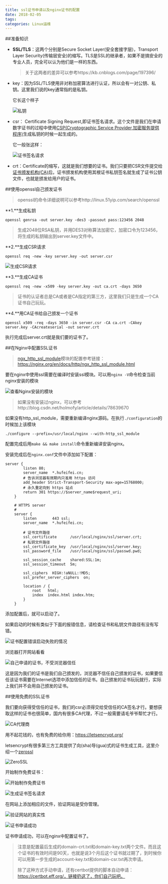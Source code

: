 ```yaml
---
title: ssl证书申请以及nginx证书的配置
date: 2018-02-05
tags:
categories: Linux运维
---
```


##准备知识

* **SSL/TLS**：这两个分别是Secure Socket Layer(安全套接字层)，Transport Layer Security(传输层安全)的缩写。TLS是SSL的继承者，如果不是搞安全的专业人员，完全可以认为他们是一样的东西。

  > 关于这两者的差异可以参考https://kb.cnblogs.com/page/197396/


* key：因为SSL/TLS使用非对称加密算法进行认证，所以会有一对公钥、私钥。这里我们说的key通常指的是私钥。

  它长这个样子

  ![私钥](http://img-blog.csdn.net/20180205155616129?watermark/2/text/aHR0cDovL2Jsb2cuY3Nkbi5uZXQvSG9sbW9meQ==/font/5a6L5L2T/fontsize/400/fill/I0JBQkFCMA==/dissolve/70/gravity/SouthEast)

* csr： Certificate Signing Request,即证书签名请求。这个文件是我们在申请数字证书的过程中使用[CSP(Cryptographic Service Provider,加密服务提供程序)](https://baike.baidu.com/item/CSP/10991199)生成私钥的时候一起生成的。

  它一般张这样：

  ![证书签名请求](http://img-blog.csdn.net/20180205155635667?watermark/2/text/aHR0cDovL2Jsb2cuY3Nkbi5uZXQvSG9sbW9meQ==/font/5a6L5L2T/fontsize/400/fill/I0JBQkFCMA==/dissolve/70/gravity/SouthEast)

* crt：Certificate的缩写，这就是我们想要的证书。我们只要把CSR文件提交给[证书颁发机构(CA)](https://baike.baidu.com/item/CA/20721560)后，证书颁发机构使用其根证书私钥签名就生成了证书公钥文件，也就是颁发给用户的证书。

##使用openssl自己颁发证书

> openssl的命令详细说明可以参考http://linux.51yip.com/search/openssl

**1.**生成私钥

```shell
openssl genrsa -out server.key -des3 -passout pass:123456 2048
```

> 生成2048位RSA私钥，并用DES3对称算法加密它，加密口令为123456，将生成的私钥输出到server.key文件中。

**2.**生成CSR请求

```shell
openssl req -new -key server.key -out server.csr
```

![生成CSR请求](http://img-blog.csdn.net/20180205155708122?watermark/2/text/aHR0cDovL2Jsb2cuY3Nkbi5uZXQvSG9sbW9meQ==/font/5a6L5L2T/fontsize/400/fill/I0JBQkFCMA==/dissolve/70/gravity/SouthEast)

**3.**生成CA证书

```shell
openssl req -new -x509 -key server.key -out ca.crt -days 3650
```

> 证书的认证者总是CA或者是CA指定的第三方，这里我们只是生成一个CA证书自己玩玩。

**4.**用CA证书给自己颁发一个证书

```shell
openssl x509 -req -days 3650 -in server.csr -CA ca.crt -CAkey server.key -CAcreateserial -out server.crt
```

执行完成后server.crt就是我们要的证书了。

##在Nginx中配置SSL证书

> [ngx_http_ssl_module](https://nginx.org/en/docs/http/ngx_http_ssl_module.html)模块的配置参考链接：https://nginx.org/en/docs/http/ngx_http_ssl_module.html

要在nginx中使用ssl需要在编译时安装ssl模块。可以用`nginx -V`命令检查当前nginx安装的模块

![查看Nginx安装的模块](http://img-blog.csdn.net/20180205155728971?watermark/2/text/aHR0cDovL2Jsb2cuY3Nkbi5uZXQvSG9sbW9meQ==/font/5a6L5L2T/fontsize/400/fill/I0JBQkFCMA==/dissolve/70/gravity/SouthEast)

> 如果没有安装过nginx，可以参考http://blog.csdn.net/holmofy/article/details/78639670

如果没有http_ssl_module，需要重新编译nginx源码。在执行`./configuration`的时候加上该模块

```shell
./configure --prefix=/usr/local/nginx --with-http_ssl_module
```

配置完成后用`make && make install`命令重新编译安装nginx。

安装完成后在`nginx.conf`文件中添加如下配置：

```nginx
server {
        listen 80;
        server_name  *.hufeifei.cn;
        # 告诉浏览器有效期内只准用 https 访问
        add_header Strict-Transport-Security max-age=15768000;
        # 永久重定向到 https 站点
        return 301 https://$server_name$request_uri;
    }

    # HTTPS server
    #
    server {
        listen       443 ssl;
        server_name  *.hufeifei.cn;

        # 证书文件路径
        ssl_certificate      /usr/local/nginx/ssl/server.crt;
        # 私钥文件路径
        ssl_certificate_key  /usr/local/nginx/ssl/server.key;
        ssl_password_file    /usr/local/nginx/ssl/passwd.pwd;

        ssl_session_cache    shared:SSL:1m;
        ssl_session_timeout  5m;

        ssl_ciphers  HIGH:!aNULL:!MD5;
        ssl_prefer_server_ciphers  on;

        location / {
            root   html;
            index  index.html index.htm;
        }
    }
```

添加配置后，就可以启动了。

如果启动的时候有类似于下面的报错信息，请检查证书和私钥文件路径有没有写错。

![证书配置错误启动失败的情况](http://img-blog.csdn.net/20180205155759510?watermark/2/text/aHR0cDovL2Jsb2cuY3Nkbi5uZXQvSG9sbW9meQ==/font/5a6L5L2T/fontsize/400/fill/I0JBQkFCMA==/dissolve/70/gravity/SouthEast)

浏览器打开网站看看

![自己申请的证书，不受浏览器信任](http://img-blog.csdn.net/20180205155831257?watermark/2/text/aHR0cDovL2Jsb2cuY3Nkbi5uZXQvSG9sbW9meQ==/font/5a6L5L2T/fontsize/400/fill/I0JBQkFCMA==/dissolve/70/gravity/SouthEast)

这是因为我们的证书是我们自己颁发的，浏览器不信任自己颁发的证书，如果要信任该证书需要在Internet选项中添加信任的证书。自己颁发的证书玩玩就行，实际上我们并不会用自己颁发的证书。

##使用免费的SSL证书

我们要向获得受信任的证书，我们的csr必须得交给受信任的CA签名才行。要想获取这样的证书也很简单，国内有很多CA代理，不过一般需要请毛爷爷帮忙才行。

![CA代理商](http://img-blog.csdn.net/20180205155902945?watermark/2/text/aHR0cDovL2Jsb2cuY3Nkbi5uZXQvSG9sbW9meQ==/font/5a6L5L2T/fontsize/400/fill/I0JBQkFCMA==/dissolve/70/gravity/SouthEast)

用不起花钱的，也有免费的给你用：https://letsencrypt.org/

letsencrypt有很多第三方工具提供了向(sha)导(gua)式的证书生成工具，这里介绍一个[zerossl](https://zerossl.com/)

![ZeroSSL](http://img-blog.csdn.net/20180205155925766?watermark/2/text/aHR0cDovL2Jsb2cuY3Nkbi5uZXQvSG9sbW9meQ==/font/5a6L5L2T/fontsize/400/fill/I0JBQkFCMA==/dissolve/70/gravity/SouthEast)

开始制作免费证书：

![开始制作免费证书](http://img-blog.csdn.net/20180205155942312?watermark/2/text/aHR0cDovL2Jsb2cuY3Nkbi5uZXQvSG9sbW9meQ==/font/5a6L5L2T/fontsize/400/fill/I0JBQkFCMA==/dissolve/70/gravity/SouthEast)

![生成证书签名请求](http://img-blog.csdn.net/20180205160000094?watermark/2/text/aHR0cDovL2Jsb2cuY3Nkbi5uZXQvSG9sbW9meQ==/font/5a6L5L2T/fontsize/400/fill/I0JBQkFCMA==/dissolve/70/gravity/SouthEast)

在网站上添加相应的文件，验证网站是受你管理。

![验证网站的真实性](http://img-blog.csdn.net/20180205160024463?watermark/2/text/aHR0cDovL2Jsb2cuY3Nkbi5uZXQvSG9sbW9meQ==/font/5a6L5L2T/fontsize/400/fill/I0JBQkFCMA==/dissolve/70/gravity/SouthEast)

![证书申请成功](http://img-blog.csdn.net/20180205160042124?watermark/2/text/aHR0cDovL2Jsb2cuY3Nkbi5uZXQvSG9sbW9meQ==/font/5a6L5L2T/fontsize/400/fill/I0JBQkFCMA==/dissolve/70/gravity/SouthEast)

证书申请成功，可以在nginx中配置证书了。

> 注意是配置最后生成的domain-crt.txt和domain-key.txt两个文件。而且这个证书的有效时间是90天，也就是说3个月后这个证书就过期了，到时候你可以用第一步生成的account-key.txt和domain-csr.txt再次申请。
>
> 除了这种方式手动申请，还有certbot提供的脚本自动申请：https://certbot.eff.org/，链接扔这了，你们自己玩吧。

